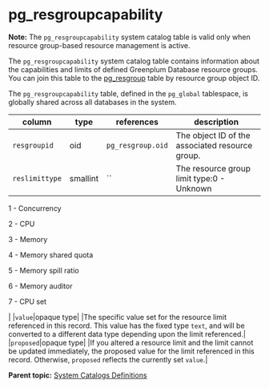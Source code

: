 # pg\_resgroupcapability 

**Note:** The `pg_resgroupcapability` system catalog table is valid only when resource group-based resource management is active.

The `pg_resgroupcapability` system catalog table contains information about the capabilities and limits of defined Greenplum Database resource groups. You can join this table to the [pg\_resgroup](pg_resgroup.html) table by resource group object ID.

The `pg_resgroupcapability` table, defined in the `pg_global` tablespace, is globally shared across all databases in the system.

|column|type|references|description|
|------|----|----------|-----------|
|`resgroupid`|oid|`pg_resgroup.oid`|The object ID of the associated resource group.|
|`reslimittype`|smallint|``|The resource group limit type:0 - Unknown

1 - Concurrency

2 - CPU

3 - Memory

4 - Memory shared quota

5 - Memory spill ratio

6 - Memory auditor

7 - CPU set

|
|`value`|opaque type| |The specific value set for the resource limit referenced in this record. This value has the fixed type `text`, and will be converted to a different data type depending upon the limit referenced.|
|`proposed`|opaque type| |If you altered a resource limit and the limit cannot be updated immediately, the proposed value for the limit referenced in this record. Otherwise, `proposed` reflects the currently set `value`.|

**Parent topic:** [System Catalogs Definitions](../system_catalogs/catalog_ref-html.html)

